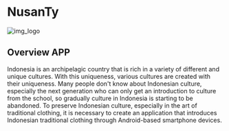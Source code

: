 # NusanTy

![img_logo](https://user-images.githubusercontent.com/58695619/172529064-10a66a55-3f8f-49c4-832b-ac5c6f7ee126.png)

## Overview APP
Indonesia is an archipelagic country that is rich in a variety of different and unique cultures.
With this uniqueness, various cultures are created with their uniqueness. Many people don't
know about Indonesian culture, especially the next generation who can only get an
introduction to culture from the school, so gradually culture in Indonesia is starting to be
abandoned. To preserve Indonesian culture, especially in the art of traditional clothing, it is
necessary to create an application that introduces Indonesian traditional clothing through
Android-based smartphone devices.
